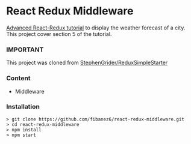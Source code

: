 # React Redux Middleware


[Advanced React-Redux tutorial](https://www.udemy.com/react-redux-tutorial) to display the weather forecast of a city.
This project cover section 5 of the tutorial.


### IMPORTANT

This project was cloned from [StephenGrider/ReduxSimpleStarter](https://github.com/StephenGrider/ReduxSimpleStarter)


### Content
* Middleware

### Installation

```
> git clone https://github.com/fibanez6/react-redux-middleware.git
> cd react-redux-middleware
> npm install
> npm start
```
